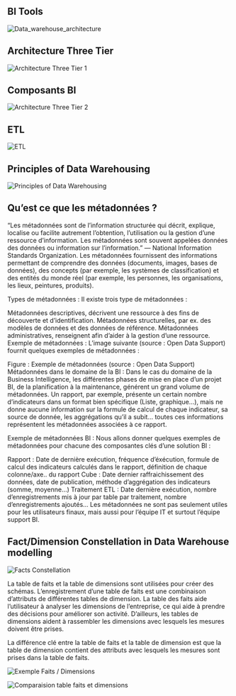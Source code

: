 ##  BI Tools

  ![Data_warehouse_architecture](https://github.com/sanogotech/kidprogrammingstarter/blob/main/images/Data_warehouse_architecture.jpg)

## Architecture Three Tier
![ Architecture Three Tier 1 ](https://github.com/sanogotech/kidprogrammingstarter/blob/main/images/three-tier-data-warehouse-architecturefull.png)

##  Composants BI

![ Architecture Three Tier 2 ](https://github.com/sanogotech/kidprogrammingstarter/blob/main/images/three-tier-data-warehouse-architecture.png)

## ETL
![ETL ](https://github.com/sanogotech/kidprogrammingstarter/blob/main/images/ETLBI.jpg)

## Principles of Data Warehousing

![Principles of Data Warehousing](https://github.com/sanogotech/kidprogrammingstarter/blob/main/images/data-warehouseprinciples.png )
## Qu’est ce que les métadonnées ?

“Les métadonnées sont de l’information structurée qui décrit, explique, localise ou facilite autrement l’obtention, l’utilisation ou la gestion d’une ressource d’information. Les métadonnées sont souvent appelées données des données ou information sur l’information.” — National Information Standards Organization.
Les métadonnées fournissent des informations permettant de comprendre des données (documents, images, bases de données), des concepts (par exemple, les systèmes de classification) et des entités du monde réel (par exemple, les personnes, les organisations, les lieux, peintures, produits).

Types de métadonnées :
Il existe trois type de métadonnées :

Métadonnées descriptives, décrivent une ressource à des fins de découverte et d’identification.
Métadonnées structurelles, par ex. des modèles de données et des données de référence.
Métadonnées administratives, renseignent afin d’aider à la gestion d’une ressource.
Exemple de métadonnées :
L’image suivante (source : Open Data Support) fournit quelques exemples de métadonnées :


Figure : Exemple de métadonnées (source : Open Data Support)
Métadonnées dans le domaine de la BI :
Dans le cas du domaine de la Business Intelligence, les différentes phases de mise en place d’un projet BI, de la planification à la maintenance, générent un grand volume de métadonnées. Un rapport, par exemple, présente un certain nombre d’indicateurs dans un format bien spécifique (Liste, graphique…), mais ne donne aucune information sur la formule de calcul de chaque indicateur, sa source de donnée, les aggrégations qu’il a subit… toutes ces informations représentent les métadonnées associées à ce rapport.

Exemple de métadonnées BI :
Nous allons donner quelques exemples de métadonnées pour chacune des composantes clés d’une solution BI :

Rapport : Date de dernière exécution, fréquence d’éxécution, formule de calcul des indicateurs calculés dans le rapport, définition de chaque colonne/axe.. du rapport
Cube : Date dernier raffraichissement des données, date de publication, méthode d’aggrégation des indicateurs (somme, moyenne…)
Traitement ETL : Date dernière exécution, nombre d’enregistrements mis à jour par table par traitement, nombre d’enregistrements ajoutés…
Les métadonnées ne sont pas seulement utiles pour les utilisateurs finaux, mais aussi pour l’équipe IT et surtout l’équipe support BI.

## Fact/Dimension Constellation in Data Warehouse modelling


![Facts Constellation](https://github.com/sanogotech/kidprogrammingstarter/blob/main/images/factGalaxy-Schema.jpg)

La table de faits et la table de dimensions sont utilisées pour créer des schémas. L’enregistrement d’une table de faits est une combinaison d’attributs de différentes tables de dimension. La table des faits aide l’utilisateur à analyser les dimensions de l’entreprise, ce qui aide à prendre des décisions pour améliorer son activité. D’ailleurs, les tables de dimensions aident à rassembler les dimensions avec lesquels les mesures doivent être prises.
 
 
La différence clé entre la table de faits et la table de dimension est que la table de dimension contient des attributs avec lesquels les mesures sont prises dans la table de faits.

![Exemple Faits / Dimensions](https://github.com/sanogotech/kidprogrammingstarter/blob/main/images/TabledesfaitsetDimensions.png)

![Comparaision table faits et dimensions ](https://github.com/sanogotech/kidprogrammingstarter/blob/main/images/comparaisontablefaitsdimensions.png)
